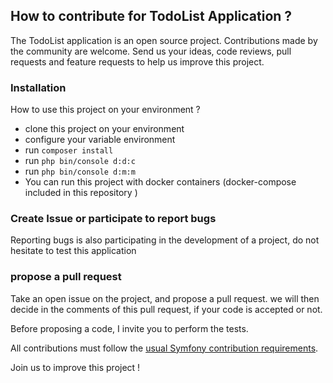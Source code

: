 ## How to contribute for TodoList Application ?

The TodoList application is an open source project. Contributions made by the community are welcome.
Send us your ideas, code reviews, pull requests and feature requests to help us improve this project. 
 
### Installation
How to use this project on your environment ? 

-  clone this project on your environment 
-  configure your variable environment
-  run `composer install`
-  run `php bin/console d:d:c`
-  run `php bin/console d:m:m`
-  You can run this project with docker containers (docker-compose included in this repository )

### Create Issue or participate to report bugs

Reporting bugs is also participating in the development of a project, do not hesitate to test this application

### propose a pull request

Take an open issue on the project, and propose a pull request. we will then decide in the comments of this pull request, 
if your code is accepted or not.

Before proposing a code, I invite you to perform the tests.

All contributions must follow
the [usual Symfony contribution requirements](https://symfony.com/doc/current/contributing/index.html).

Join us to improve this project ! 